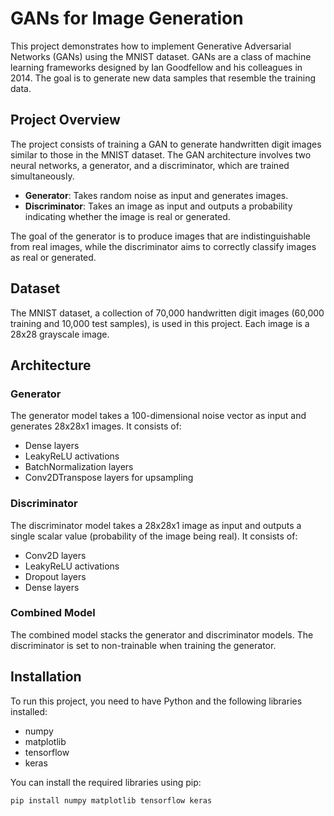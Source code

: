 # GANs for Image Generation

This project demonstrates how to implement Generative Adversarial Networks (GANs) using the MNIST dataset. GANs are a class of machine learning frameworks designed by Ian Goodfellow and his colleagues in 2014. The goal is to generate new data samples that resemble the training data.

## Project Overview

The project consists of training a GAN to generate handwritten digit images similar to those in the MNIST dataset. The GAN architecture involves two neural networks, a generator, and a discriminator, which are trained simultaneously.

- **Generator**: Takes random noise as input and generates images.
- **Discriminator**: Takes an image as input and outputs a probability indicating whether the image is real or generated.

The goal of the generator is to produce images that are indistinguishable from real images, while the discriminator aims to correctly classify images as real or generated.

## Dataset

The MNIST dataset, a collection of 70,000 handwritten digit images (60,000 training and 10,000 test samples), is used in this project. Each image is a 28x28 grayscale image.

## Architecture

### Generator

The generator model takes a 100-dimensional noise vector as input and generates 28x28x1 images. It consists of:

- Dense layers
- LeakyReLU activations
- BatchNormalization layers
- Conv2DTranspose layers for upsampling

### Discriminator

The discriminator model takes a 28x28x1 image as input and outputs a single scalar value (probability of the image being real). It consists of:

- Conv2D layers
- LeakyReLU activations
- Dropout layers
- Dense layers

### Combined Model

The combined model stacks the generator and discriminator models. The discriminator is set to non-trainable when training the generator.

## Installation

To run this project, you need to have Python and the following libraries installed:

- numpy
- matplotlib
- tensorflow
- keras

You can install the required libraries using pip:

```bash
pip install numpy matplotlib tensorflow keras



